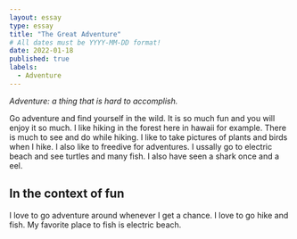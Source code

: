 ```yaml
---
layout: essay
type: essay
title: "The Great Adventure"
# All dates must be YYYY-MM-DD format!
date: 2022-01-18
published: true
labels:
  - Adventure
---
```


*Adventure: a thing that is hard to accomplish.*

Go adventure and find yourself in the wild. It is so much fun and you will enjoy it so much. I like hiking in the forest here in hawaii for example. There is much to see and do while hiking. I like to take pictures of plants and birds when I hike. I also like to freedive for adventures. I ussally go to electric beach and see turtles and many fish. I also have seen a shark once and a eel. 

## In the context of fun

I love to go adventure around whenever I get a chance. I love to go hike and fish. My favorite place to fish is electric beach.   
